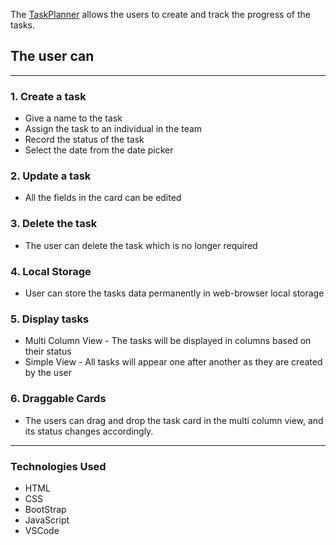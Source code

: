 The [TaskPlanner](https://niku1987.github.io/TaskPlanner) allows the users to create and track the progress of the tasks. 

## The user can
---
### 1. Create a task
* Give a name to the task
* Assign the task to an individual in the team
* Record the status of the task
* Select the date from the date picker  

### 2. Update a task
* All the fields in the card can be edited

### 3. Delete the task
* The user can delete the task which is no longer required

### 4. Local Storage
* User can store the tasks data permanently in web-browser local storage 

### 5. Display tasks
* Multi Column View - The tasks will be displayed in columns based on their status 
* Simple View - All tasks will appear one after another as they are created by the user

### 6. Draggable Cards
* The users can drag and drop the task card in the multi column view, and its status changes accordingly.
---
### Technologies Used
* HTML
* CSS
* BootStrap
* JavaScript
* VSCode

